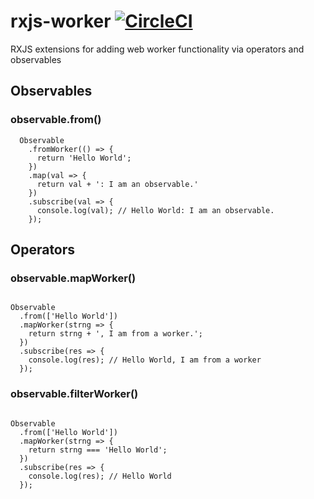# rxjs-worker [![CircleCI](https://circleci.com/gh/deebloo/rxjs-worker.svg?style=svg)](https://circleci.com/gh/deebloo/rxjs-worker)

RXJS extensions for adding web worker functionality via operators and observables

## Observables

### observable.from()
```
  Observable
    .fromWorker(() => {
      return 'Hello World';
    })
    .map(val => {
      return val + ': I am an observable.'
    })
    .subscribe(val => {
      console.log(val); // Hello World: I am an observable.
    });
```

## Operators

### observable.mapWorker()
```TS

Observable
  .from(['Hello World'])
  .mapWorker(strng => {
    return strng + ', I am from a worker.';
  })
  .subscribe(res => {
    console.log(res); // Hello World, I am from a worker
  });
```

### observable.filterWorker()
```TS

Observable
  .from(['Hello World'])
  .mapWorker(strng => {
    return strng === 'Hello World';
  })
  .subscribe(res => {
    console.log(res); // Hello World
  });
```
